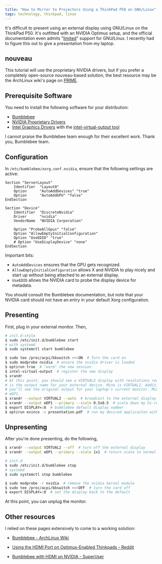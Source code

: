```yaml
---
title: "How to Mirror to Projectors Using a ThinkPad P50 on GNU/Linux"
tags: technology, thinkpad, linux
---
```


It's difficult to present using an external display using GNU/Linux on the
ThinkPad P50. It's outfitted with an NVIDIA Optimus setup, and the official
documentation even admits "[limited](http://us.download.nvidia.com/XFree86/Linux-x86/319.12/README/optimus.html)"
support for GNU/Linux. I recently had to figure this out to give a presentation
from my laptop.

## nouveau

This tutorial will use the proprietary NVIDIA drivers, but if you prefer a
completely open-source nouveau-based solution, the best resource may be the
ArchLinux wiki's page on [PRIME](https://wiki.archlinux.org/index.php/PRIME).

## Prerequisite Software

You need to install the following software for your distribution:

- [Bumblebee](https://bumblebee-project.org/)
- [NVIDIA Proprietary Drivers](https://www.nvidia.com/object/unix.html)
- [Intel Graphics Drivers](https://www.intel.com/content/www/us/en/support/graphics-drivers.html) with the [intel-virtual-output tool](https://cgit.freedesktop.org/xorg/app/intel-gpu-tools/)

I cannot praise the Bumblebee team enough for their excellent work. Thank you,
Bumblebee team.

## Configuration

In `/etc/bumblebee/xorg.conf.nvidia`, ensure that the following settings are active:

```
Section "ServerLayout"
    Identifier  "Layout0"
    Option      "AutoAddDevices" "true"
    Option      "AutoAddGPU" "false"
EndSection

Section "Device"
    Identifier  "DiscreteNvidia"
    Driver      "nvidia"
    VendorName  "NVIDIA Corporation"

    Option "ProbeAllGpus" "false"
    Option "AllowEmptyInitialConfiguration"
    Option "UseEDID" "true"
    # Option "UseDisplayDevice" "none"
EndSection
```

Important bits:

- `AutoAddDevices` ensures that the GPU gets recognized.
- `AllowEmptyInitialConfiguration` allows X and NVIDIA to play nicely and start
  up without being attached to an external display.
- `UseEDID` allows the NVIDIA card to probe the display device for metadata.

You should consult the Bumblebee documentation, but note that your NVIDIA card
should not have an entry in your default Xorg configuration.

## Presenting

First, plug in your external monitor. Then,

```bash
# init.d-style
$ sudo /etc/init.d/bumblebee start
# with systemd
$ sudo systemctl start bumblebee

$ sudo tee /proc/acpi/bbswitch <<<ON  # Turn the card on
$ sudo modprobe nvidia  # ensure the nvidia driver is loaded
$ optirun true  # "warm" the new session
$ intel-virtual-output  # register the new display
$ xrandr
# At this point, you should see a VIRTUALX display with resolutions read. This
# is the output name for your external device. Mine is VIRTUAL2. Additionally,
# you'll see the original output for your laptop's current monitor. Mine is
# eDP1.
$ xrandr --output VIRTUAL2 --auto  # broadcast to the external display
$ xrandr --output eDP1 --primary --scale 0.5x0.5  # scale down my hi-res display
$ export DISPLAY=:8  # bumblebee default display number
$ optirun evince -s presentation.pdf  # run my desired applicaiton with optirun
```

## Unpresenting

After you're done presenting, do the following,

```bash
$ xrandr --output VIRTUAL2 --off  # turn off the external display
$ xrandr --output eDP1 --primary --scale 1x1  # return scale to normal

# init.d
$ sudo /etc/init.d/bumblebee stop
# systemd
$ sudo systemctl stop bumblebee

$ sudo modprobe -r nvidia  # remove the nvidia kernel module
$ sudo tee /proc/acpi/bbswitch <<<OFF  # turn the card off
$ export DISPLAY=:0  # set the display back to the default
```

At this point, you can unplug the monitor.


## Other resources

I relied on these pages extensively to come to a working solution:

- [Bumblebee - ArchLinux Wiki](https://wiki.archlinux.org/index.php/Bumblebee#Output_wired_to_the_NVIDIA_chip)

- [Using the HDMI Port on Optimus-Enabled Thinkpads - Reddit](https://www.reddit.com/r/archlinux/comments/326bl6/using_the_hdmi_port_on_optimusenabled_thinkpads/)

- [Bumblebee with HDMI on NVIDIA - SuperUser](https://superuser.com/questions/1082617/bumblebee-with-hdmi-on-nvidia-make-usable-both-with-without-connected-monitor)
